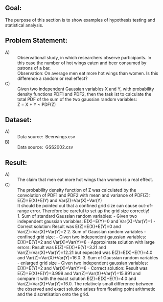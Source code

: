 Goal:
-----
The purpose of this section is to show examples of hypothesis testing and statistical analysis.

Problem Statement:
------------------
<dl>
    <dt>A)</dt>
    <dd>
Observational study, in which researchers observe participants. 
In this case the number of hot wings eaten and beer consumed by patrons of a bar.
	</dd>
    <dd>
Observation: On average men eat more hot wings than women. Is this difference a random or real effect?
	</dd>
    <dt>C)</dt>
    <dd>
Given two independent Gaussian variables X and Y, with probability density functions PDF1 and PDF2, 
then the task ist to calculate the total PDF of the sum of the two gaussian random variables: 
	</dd>
    <dd>
Z = X + Y ~ PDF(Z)	
	</dd>
</dl>

Dataset:
--------
<dl>
    <dt>A)</dt>
    <dd>
Data source: &nbsp;Beerwings.csv	
	</dd>	
    <dt>B)</dt>
    <dd>
Data source: &nbsp;GSS2002.csv	
	</dd>	
</dl>

Result:
-------
<dl>
    <dt>A)</dt>
    <dd>
	The claim that men eat more hot wings than women is a real effect.
	</dd>
    <dt>C)</dt>
    <dd>
The probability density function of Z was calculated by the convolution of PDF1 and PDF2 with mean and variance of PDF(Z): 
	</dd>
    <dd>
E(Z)=E(X)+E(Y) and Var(Z)=Var(X)+Var(Y)
	</dd>
	<dd>
It should be pointed out that a confined grid size can cause out-of-range error. Therefore be careful to set up the grid size correctly!
 	</dd>
	<dd>
1. Sum of standard Gaussian random variables: 
	- Given two independent gaussian variables: E(X)=E(Y)=0 and Var(X)=Var(Y)=1
	- Correct solution: Result was E(Z)=E(X)+E(Y)=0 and Var(Z)=Var(X)+Var(Y)=2
2. Sum of Gaussian random variables - confined grid size:
	- Given two independent gaussian variables: E(X)=E(Y)=2 and Var(X)=Var(Y)=8
	- Approximate solution with large errors: Result was E(Z)=E(X)+E(Y)=3.21 and Var(Z)=Var(X)+Var(Y)=12.21 but expected was E(Z)=E(X)+E(Y)=4.0 and Var(Z)=Var(X)+Var(Y)=16.0.
3. Sum of Gaussian random variables - enlarged grid size
	- Given two independent gaussian variables: E(X)=E(Y)=2 and Var(X)=Var(Y)=8
	- Correct solution: Result was E(Z)=E(X)+E(Y)=3.999 and Var(Z)=Var(X)+Var(Y)=15.991 and compare it with the exact solution E(Z)=E(X)+E(Y)=4.0 and Var(Z)=Var(X)+Var(Y)=16.0.
	The relatively small difference between the observed and exact solution arises from floating point arithmetic and the discretisation onto the grid.
	</dd>
</dl>
